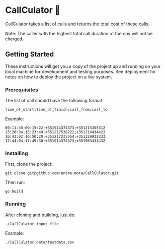 # CallCulator :see_no_evil:

CallCulator takes a list of calls and returns the total cost of these calls.

Note: The caller with the highest total call duration of the day will not be charged.

## Getting Started

These instructions will get you a copy of the project up and running on your local machine for development and testing purposes. See deployment for notes on how to deploy the project on a live system.

### Prerequisites

The list of call should have the following format

```
time_of_start;time_of_finish;call_from;call_to
```

Example:
```
09:11:30;09:15:22;+351914374373;+351215355312
15:20:04;15:23:49;+351217538222;+351214434422
16:43:02;16:50:20;+351217235554;+351329932233
17:44:04;17:49:30;+351914374373;+351963433432
```

### Installing

First, clone the project:

```
git clone git@github.com:andre-mota/CallCulator.git
```

Then run:

```
go build
```

### Running

After cloning and building, just do:

```
./CallCulator input_file
```

Example:

```
./CallCulator data/testdata.csv
```
